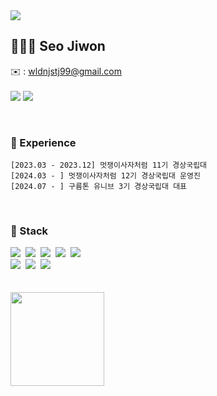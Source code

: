 <div><img src="https://capsule-render.vercel.app/api?type=waving&color=0:bcbcbc,50:fdfdfd,100:bcbcbc&height=200&section=header&text=seoiiwon&fontSize=50" /></div>


## 🧑🏻‍💻 Seo Jiwon
✉️ : wldnjstj99@gmail.com <br><br>
<a href="https://www.instagram.com/seoiiwon"><img src="https://img.shields.io/badge/@seoiiwon-cdcdcd?style=for-the-badge&logo=instagram&logoColor=000000"/></a>
<a href="https://happyjiwon.tistory.com"><img src="https://img.shields.io/badge/Tistory-cdcdcd?style=for-the-badge&logo=Tistory&logoColor=000000"/></a>

<br>

### 💭 Experience
```shell
[2023.03 - 2023.12] 멋쟁이사자처럼 11기 경상국립대
[2024.03 - ] 멋쟁이사자처럼 12기 경상국립대 운영진
[2024.07 - ] 구름톤 유니브 3기 경상국립대 대표

```
 
<br>

### 🥢 Stack 
<div>
  <img src="https://img.shields.io/badge/fastapi-009688?style=for-the-badge&logo=fastapi&logoColor=white"/>&nbsp
  <img src="https://img.shields.io/badge/python-3670A0?style=for-the-badge&logo=python&logoColor=ffdd54"/>&nbsp
  <img src="https://img.shields.io/badge/javascript-F7DF1E.svg?style=for-the-badge&logo=javascript&logoColor=20232a"/>&nbsp
  <img src="https://img.shields.io/badge/html5-E34F26.svg?style=for-the-badge&logo=html5&logoColor=white"/>&nbsp
  <img src="https://img.shields.io/badge/css3-1572B6.svg?style=for-the-badge&logo=css3&logoColor=white"/>&nbsp
</div>
<div>
  <img src="https://img.shields.io/badge/github-181717.svg?style=for-the-badge&logo=github&logoColor=white"/>&nbsp
  <img src="https://img.shields.io/badge/Notion-F3F3F3.svg?style=for-the-badge&logo=notion&logoColor=black"/>&nbsp
  <img src="https://img.shields.io/badge/figma-F24E1E.svg?style=for-the-badge&logo=figma&logoColor=white"/>&nbsp
</div>

<br>

<!-- <a><img height="150px" src="https://github-readme-stats.vercel.app/api?username=seoiiwon&show_icons=true&theme=dracula"/></a> -->
<br>
<div>
  <a><img height="150px" src="https://github-readme-stats.vercel.app/api/top-langs/?username=seoiiwon&hide_title=true&hide_border=true&layout=compact&langs_count=6&text_color=000&icon_color=fff&bg_color=0,bcbcbc,dfdfdf,dfdfdf,bcbcbc&theme=graywhite"/></a>
</div>

